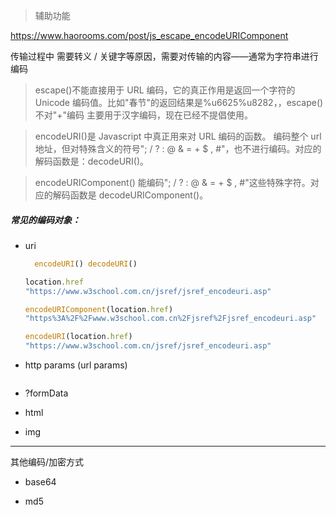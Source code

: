 > 辅助功能

<https://www.haorooms.com/post/js_escape_encodeURIComponent>

传输过程中 需要转义 / 关键字等原因，需要对传输的内容——通常为字符串进行编码

> escape()不能直接用于 URL 编码，它的真正作用是返回一个字符的 Unicode 编码值。比如"春节"的返回结果是%u6625%u8282，，escape()不对"+"编码 主要用于汉字编码，现在已经不提倡使用。

> encodeURI()是 Javascript 中真正用来对 URL 编码的函数。 编码整个 url 地址，但对特殊含义的符号"; / ? : @ & = + \$ , #"，也不进行编码。对应的解码函数是：decodeURI()。

> encodeURIComponent() 能编码"; / ? : @ & = + \$ , #"这些特殊字符。对应的解码函数是 decodeURIComponent()。

##### 常见的编码对象：

- uri

  ```js
    encodeURI() decodeURI()

  location.href
  "https://www.w3school.com.cn/jsref/jsref_encodeuri.asp"

  encodeURIComponent(location.href)
  "https%3A%2F%2Fwww.w3school.com.cn%2Fjsref%2Fjsref_encodeuri.asp"

  encodeURI(location.href)
  "https://www.w3school.com.cn/jsref/jsref_encodeuri.asp"
  ```

- http params (url params)

  ```

  ```

- ?formData

- html

- img

---

其他编码/加密方式

- base64

- md5

